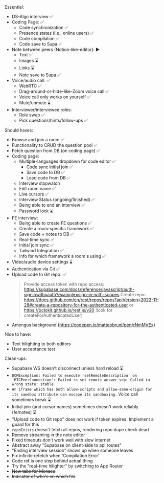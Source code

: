 Essential:
- DS-Algo interview ✅
- Coding Page: ✅
    - Code synchronization ✅
    - Presence states (i.e., online users) ✅
    - Code compilation ✅
    - Code save to Supa ✅
- Note between peers (Notion-like-editor): ▶
    - Text ✅
    - Images ⌛
    - Links ⌛
    - Note save to Supa ✅
- Voice/audio call: ✅
    - WebRTC ✅
    - Drag-around-or-hide-like-Zoom voice call ✅
    - Voice call only works on yourself ✅
    - Mute/unmute ⌛
- Interviewer/interviewee roles:
    - Role swap ✅
    - Pick questions/hints/follow-ups ✅

Should haves:
- Browse and join a room ✅
- Functionality to CRUD the question pool ✅
- Fetch question from DB (on coding page) ✅
- Coding page:
    - Multiple-languages dropdown for code editor ✅
        - Code sync initial join ✅
        - Save code to DB ✅
        - Load code from DB ✅
    - Interview stopwatch
    - Edit room name ✅
    - Live cursors ✅
    - Interview Status (ongoing/finished) ✅
    - Being able to end an interview ✅
    - Password lock ⌛
- FE interview: 
    - Being able to create FE questions ✅
    - Create a room-specific framework ✅
    - Save code + notes to DB ✅
    - Real-time sync ✅
    - Initial join sync ✅
    - Tailwind Integration ✅
    - Info for which framework a room's using ✅
- Video/audio device settings ⌛
- Authentication via Git ✅
- Upload code to Git repo: ✅
    > Provide access token with repo access: https://supabase.com/docs/reference/javascript/auth-signinwithoauth?example=sign-in-with-scopes
    > Create repo: https://docs.github.com/en/rest/repos/repos?apiVersion=2022-11-28#create-a-repository-for-the-authenticated-user or https://octokit.github.io/rest.js/v20 (look for createForAuthenticatedUser)
- Amongus background (https://codepen.io/matteobruni/pen/rNmMVEx)

Nice to have:
- Text hilighting to both editors
- User acceptance test

Clean-ups:
- Supabase WS doesn't disconnect unless hard reload ⌛
- `DOMException: Failed to execute 'setRemoteDescription' on 'RTCPeerConnection': Failed to set remote answer sdp: Called in wrong state: stable`
- `An iframe which has both allow-scripts and allow-same-origin for its sandbox attribute can escape its sandboxing.` Voice call sometimes break ⌛
- Initial join (and cursor names) sometimes doesn't work reliably (fe/notes) ⌛
- "Upload code to Git repo" does not work if token expires. Implement a guard for this
- `repoExists` doesn't fetch all repos, rendering repo dupe check dead
- Remove streaming in the note editor
- Fixed timeouts don't work well with slow internet
- Abstract away "Supabase on client-side to api routes"
- "Ending interview session" shows up when someone leaves
- Fix infinite refetch when 'Compilation Error'
- Code ref is one step behind actual thing
- Try the "real-time hilighter" by switching to App Router
- ~~New tabs for Monaco~~
- ~~Indicator of who's on which file~~